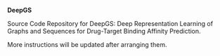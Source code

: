 <b>DeepGS</b>

Source Code Repository for DeepGS: Deep Representation Learning of Graphs and Sequences for Drug-Target Binding Affinity Prediction.

More instructions will be updated after arranging them.
